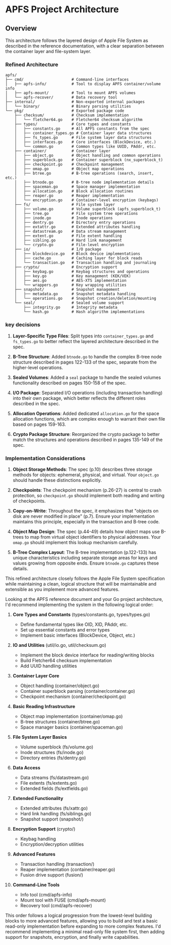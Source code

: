 # APFS Project Architecture

## Overview

This architecture follows the layered design of Apple File System as described in the reference documentation, with a clear separation between the container layer and file-system layer.

### Refined Architecture

```
apfs/
├── cmd/                     # Command-line interfaces
│   ├── apfs-info/           # Tool to display APFS container/volume info
│   ├── apfs-mount/          # Tool to mount APFS volumes
│   └── apfs-recover/        # Data recovery tool
├── internal/                # Non-exported internal packages
│   └── binary/              # Binary parsing utilities
└── pkg/                     # Exported package code
    ├── checksum/            # Checksum implementation
    │   └── fletcher64.go    # Fletcher64 checksum algorithm
    ├── types/               # Core types and constants
    │   ├── constants.go     # All APFS constants from the spec
    │   ├── container_types.go # Container layer data structures
    │   ├── fs_types.go      # File system layer data structures
    │   ├── interfaces.go    # Core interfaces (BlockDevice, etc.)
    │   └── common.go        # Common types like UUID, PAddr, etc.
    ├── container/           # Container layer
    │   ├── object.go        # Object handling and common operations
    │   ├── superblock.go    # Container superblock (nx_superblock_t)
    │   ├── checkpoint.go    # Checkpoint management
    │   ├── omap.go          # Object map operations
    │   ├── btree.go         # B-tree operations (search, insert, etc.)
    │   ├── btnode.go        # B-tree node implementation details
    │   ├── spaceman.go      # Space manager implementation
    │   ├── allocation.go    # Block allocation routines
    │   ├── reaper.go        # Reaper implementation
    │   └── encryption.go    # Container-level encryption (keybags)
    ├── fs/                  # File system layer
    │   ├── volume.go        # Volume superblock (apfs_superblock_t)
    │   ├── tree.go          # File system tree operations
    │   ├── inode.go         # Inode operations
    │   ├── dentry.go        # Directory entry operations
    │   ├── extattr.go       # Extended attributes handling
    │   ├── datastream.go    # Data stream management
    │   ├── extent.go        # File extent handling
    │   ├── sibling.go       # Hard link management
    │   └── crypto.go        # File-level encryption
    ├── io/                  # I/O package
    │   ├── blockdevice.go   # Block device implementations
    │   ├── cache.go         # Caching layer for block reads
    │   └── transaction.go   # Transaction handling and journaling
    ├── crypto/              # Encryption support
    │   ├── keybag.go        # Keybag structures and operations
    │   ├── key.go           # Key management (KEK/VEK)
    │   ├── aes.go           # AES-XTS implementation
    │   └── wrappers.go      # Key wrapping utilities
    ├── snapshot/            # Snapshot management
    │   ├── metadata.go      # Snapshot metadata handling
    │   └── operations.go    # Snapshot creation/deletion/mounting
    └── seal/                # Sealed volume support
        ├── integrity.go     # Integrity metadata
        └── hash.go          # Hash algorithm implementations
```

### key decisions

1. **Layer-Specific Type Files**: Split types into `container_types.go` and `fs_types.go` to better reflect the layered architecture described in the spec.

2. **B-Tree Structure**: Added `btnode.go` to handle the complex B-tree node structure described in pages 122-133 of the spec, separate from the higher-level operations.

3. **Sealed Volumes**: Added a `seal` package to handle the sealed volumes functionality described on pages 150-158 of the spec.

4. **I/O Package**: Separated I/O operations (including transaction handling) into their own package, which better reflects the different roles described in the spec.

5. **Allocation Operations**: Added dedicated `allocation.go` for the space allocation functions, which are complex enough to warrant their own file based on pages 159-163.

6. **Crypto Package Structure**: Reorganized the crypto package to better match the structures and operations described in pages 135-149 of the spec.

### Implementation Considerations

1. **Object Storage Methods**: The spec (p.10) describes three storage methods for objects: ephemeral, physical, and virtual. Your `object.go` should handle these distinctions explicitly.

2. **Checkpoints**: The checkpoint mechanism (p.26-27) is central to crash protection, so `checkpoint.go` should implement both reading and writing of checkpoints.

3. **Copy-on-Write**: Throughout the spec, it emphasizes that "objects on disk are never modified in place" (p.7). Ensure your implementation maintains this principle, especially in the transaction and B-tree code.

4. **Object Map Design**: The spec (p.44-49) details how object maps use B-trees to map from virtual object identifiers to physical addresses. Your `omap.go` should implement this lookup mechanism carefully.

5. **B-Tree Complex Layout**: The B-tree implementation (p.122-133) has unique characteristics including separate storage areas for keys and values growing from opposite ends. Ensure `btnode.go` captures these details.

This refined architecture closely follows the Apple File System specification while maintaining a clean, logical structure that will be maintainable and extensible as you implement more advanced features.

Looking at the APFS reference document and your Go project architecture, I'd recommend implementing the system in the following logical order:

1. **Core Types and Constants** (types/constants.go, types/types.go)
   - Define fundamental types like OID, XID, PAddr, etc.
   - Set up essential constants and error types
   - Implement basic interfaces (BlockDevice, Object, etc.)

2. **IO and Utilities** (util/io.go, util/checksum.go)
   - Implement the block device interface for reading/writing blocks
   - Build Fletcher64 checksum implementation
   - Add UUID handling utilities

3. **Container Layer Core**
   - Object handling (container/object.go)
   - Container superblock parsing (container/container.go)
   - Checkpoint mechanism (container/checkpoint.go)

4. **Basic Reading Infrastructure**
   - Object map implementation (container/omap.go)
   - B-tree structures (container/btree.go)
   - Space manager basics (container/spaceman.go)

5. **File System Layer Basics**
   - Volume superblock (fs/volume.go)
   - Inode structures (fs/inode.go)
   - Directory entries (fs/dentry.go)

6. **Data Access**
   - Data streams (fs/datastream.go)
   - File extents (fs/extents.go)
   - Extended fields (fs/extfields.go)

7. **Extended Functionality**
   - Extended attributes (fs/xattr.go)
   - Hard link handling (fs/siblings.go)
   - Snapshot support (snapshot/)

8. **Encryption Support** (crypto/)
   - Keybag handling
   - Encryption/decryption utilities

9. **Advanced Features**
   - Transaction handling (transaction/)
   - Reaper implementation (container/reaper.go)
   - Fusion drive support (fusion/)

10. **Command-Line Tools**
    - Info tool (cmd/apfs-info)
    - Mount tool with FUSE (cmd/apfs-mount)
    - Recovery tool (cmd/apfs-recover)

This order follows a logical progression from the lowest-level building blocks to more advanced features, allowing you to build and test a basic read-only implementation before expanding to more complex features. I'd recommend implementing a minimal read-only file system first, then adding support for snapshots, encryption, and finally write capabilities.
